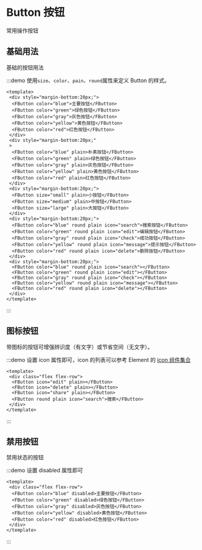 # Button 按钮
常用操作按钮

## 基础用法

基础的按钮用法

:::demo 使用`size`、`color`、`pain`、`round`属性来定义 Button 的样式。

```vue
<template>
 <div style="margin-bottom:20px;">
  <FButton color="blue">主要按钮</FButton>
  <FButton color="green">绿色按钮</FButton>
  <FButton color="gray">灰色按钮</FButton>
  <FButton color="yellow">黄色按钮</FButton>
  <FButton color="red">红色按钮</FButton>
 </div>
 <div style="margin-bottom:20px;"
 >
  <FButton color="blue" plain>朴素按钮</FButton>
  <FButton color="green" plain>绿色按钮</FButton>
  <FButton color="gray" plain>灰色按钮</FButton>
  <FButton color="yellow" plain>黄色按钮</FButton>
  <FButton color="red" plain>红色按钮</FButton>
 </div>
 <div style="margin-bottom:20px;">
  <FButton size="small" plain>小按钮</FButton>
  <FButton size="medium" plain>中按钮</FButton>
  <FButton size="large" plain>大按钮</FButton>
 </div>
 <div style="margin-bottom:20px;">
  <FButton color="blue" round plain icon="search">搜索按钮</FButton>
  <FButton color="green" round plain icon="edit">编辑按钮</FButton>
  <FButton color="gray" round plain icon="check">成功按钮</FButton>
  <FButton color="yellow" round plain icon="message">提示按钮</FButton>
  <FButton color="red" round plain icon="delete">删除按钮</FButton>
 </div>
 <div style="margin-bottom:20px;">
  <FButton color="blue" round plain icon="search"></FButton>
  <FButton color="green" round plain icon="edit"></FButton>
  <FButton color="gray" round plain icon="check"></FButton>
  <FButton color="yellow" round plain icon="message"></FButton>
  <FButton color="red" round plain icon="delete"></FButton>
 </div>
</template>
```
:::

## 图标按钮

带图标的按钮可增强辨识度（有文字）或节省空间（无文字）。

:::demo 设置 icon 属性即可，icon 的列表可以参考 Element 的 [icon 组件集合](https://element-plus.org/zh-CN/component/icon.html#icon-collection)

```vue
<template>
 <div class="flex flex-row">
  <FButton icon="edit" plain></FButton>
  <FButton icon="delete" plain></FButton>
  <FButton icon="share" plain></FButton>
  <FButton round plain icon="search">搜索</FButton>
 </div>
</template>
```
:::

## 禁用按钮

禁用状态的按钮

:::demo 设置 disabled 属性即可

```vue
<template>
 <div class="flex flex-row">
  <FButton color="blue" disabled>主要按钮</FButton>
  <FButton color="green" disabled>绿色按钮</FButton>
  <FButton color="gray" disabled>灰色按钮</FButton>
  <FButton color="yellow" disabled>黄色按钮</FButton>
  <FButton color="red" disabled>红色按钮</FButton>
 </div>
</template>
```
:::